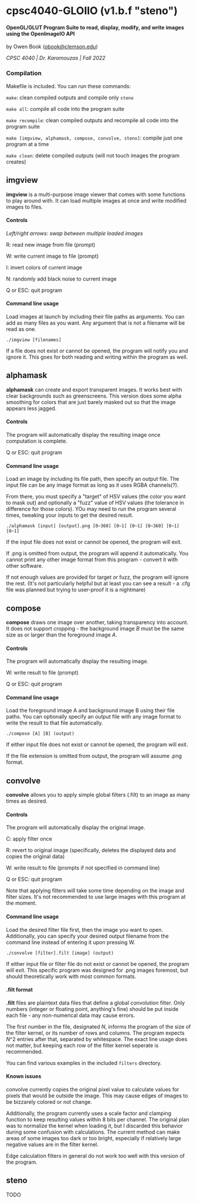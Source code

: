 # cpsc4040-GLOIIO (v1.b.f "steno")
#### OpenGL/GLUT Program Suite to read, display, modify, and write images using the OpenImageIO API
by Owen Book (obook@clemson.edu)

*CPSC 4040 | Dr. Karamouzas | Fall 2022*

### Compilation
Makefile is included. You can run these commands:

`make`: clean compiled outputs and compile only `steno`

`make all`: compile all code into the program suite

`make recompile`: clean compiled outputs and recompile all code into the program suite

`make [imgview, alphamask, compose, convolve, steno]`: compile just one program at a time

`make clean`: delete compiled outputs (will not touch images the program creates)

## imgview
**imgview** is a multi-purpose image viewer that comes with some functions to play around with. It can load multiple images at once and write modified images to files.

#### Controls
*Left/right arrows: swap between multiple loaded images*

R: read new image from file (prompt)

W: write current image to file (prompt)

I: invert colors of current image

N: randomly add black noise to current image

Q or ESC: quit program

#### Command line usage
Load images at launch by including their file paths as arguments. You can add as many files as you want. Any argument that is not a filename will be read as one.

```./imgview [filenames]```

If a file does not exist or cannot be opened, the program will notify you and ignore it. This goes for both reading and writing within the program as well.

## alphamask
**alphamask** can create and export transparent images. It works best with clear backgrounds such as greenscreens. This version does some alpha smoothing for colors that are just barely masked out so that the image appears less jagged.

#### Controls
The program will automatically display the resulting image once computation is complete.

Q or ESC: quit program


#### Command line usage
Load an image by including its file path, then specify an output file. The input file can be any image format as long as it uses RGBA channels(?).

From there, you must specify a "target" of HSV values (the color you want to mask out) and optionally a "fuzz" value of HSV values (the tolerance in difference for those colors). YOu may need to run the program several times, tweaking your inputs to get the desired result.

```./alphamask [input] [output].png [0~360] [0~1] [0~1] [0~360] [0~1] [0~1]```

If the input file does not exist or cannot be opened, the program will exit.

If .png is omitted from output, the program will append it automatically. You cannot print any other image format from this program - convert it with other software.

If not enough values are provided for target or fuzz, the program will ignore the rest. (It's not particularly helpful but at least you can see a result - a .cfg file was planned but trying to user-proof it is a nightmare)

## compose
**compose** draws one image over another, taking transparency into account. It does not support cropping - the background image *B* must be the same size as or larger than the foreground image *A*.

#### Controls
The program will automatically display the resulting image.

W: write result to file (prompt) 

Q or ESC: quit program


#### Command line usage
Load the foreground image A and background image B using their file paths. You can optionally specify an output file with any image format to write the result to that file automatically.

```./compose [A] [B] (output)```

If either input file does not exist or cannot be opened, the program will exit.

If the file extension is omitted from output, the program will assume .png format.

## convolve
**convolve** allows you to apply simple global filters (.filt) to an image as many times as desired.

#### Controls
The program will automatically display the original image.

C: apply filter once

R: revert to original image (specifically, deletes the displayed data and copies the original data)

W: write result to file (prompts if not specified in command line)

Q or ESC: quit program

Note that applying filters will take some time depending on the image and filter sizes. It's not recommended to use large images with this program at the moment.


#### Command line usage
Load the desired filter file first, then the image you want to open. Additionally, you can specify your desired output filename from the command line instead of entering it upon pressing W.

```./convolve [filter].filt [image] (output)```

If either input file or filter file do not exist or cannot be opened, the program will exit. This specific program was designed for .png images foremost, but should theoretically work with most common formats.


#### .filt format
**.filt** files are plaintext data files that define a global convolution filter. Only numbers (integer or floating point, anything's fine) should be put inside each file - any non-numerical data may cause errors.

The first number in the file, designated *N*, informs the program of the size of the filter kernel, or its number of rows and columns. The program expects *N*^2 entries after that, separated by whitespace. The exact line usage does not matter, but keeping each row of the filter kernel seperate is recommended.

You can find various examples in the included `filters` directory.


#### Known issues
convolve currently copies the original pixel value to calculate values for pixels that would be outside the image. This may cause edges of images to be bizzarely colored or not change.

Additionally, the program currently uses a scale factor and clamping function to keep resulting values within 8 bits per channel. The original plan was to normalize the kernel when loading it, but I discarded this behavior during some confusion with calculations. The current method can make areas of some images too dark or too bright, especially if relatively large negative values are in the filter kernel.

Edge calculation filters in general do not work too well with this version of the program.

## steno
TODO